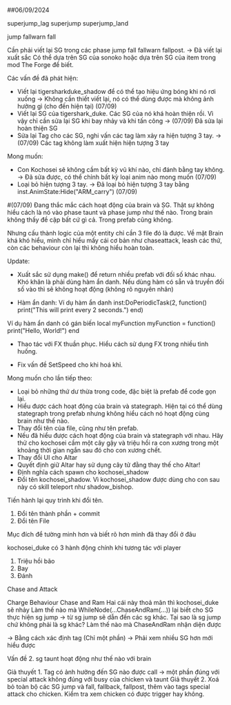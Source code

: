 ##06/09/2024

superjump_lag
superjump
superjump_land

jump
fallwarn
fall

Cần phải viết lại SG trong các phase jump fall fallwarn fallpost. -> Đã viết lại xuất sắc
Có thể dựa trên SG của sonoko hoặc dựa trên SG của item trong mod The Forge để biết.

Các vấn đề đã phát hiện:
+ Viết lại tigersharkduke_shadow để có thể tạo hiệu ứng bóng khi nó rơi xuống -> Không cần thiết viết lại, nó có thể dùng được mà không ảnh hưởng gì (cho đến hiện tại) (07/09)
+ Viết lại SG của tigershark_duke. Các SG của nó khá hoàn thiện rồi. Vì vậy chỉ cần sửa lại SG khi bay nhảy và khi tấn công -> (07/09) Đã sửa lại hoàn thiện SG
+ Sửa lại Tag cho các SG, nghi vấn các tag làm xảy ra hiện tượng 3 tay. -> (07/09) Các tag không làm xuất hiện hiện tượng 3 tay

Mong muốn: 
+ Con Kochosei sẽ không cầm bất kỳ vũ khí nào, chỉ đánh bằng tay không. -> Đã sửa được, có thể chỉnh bất kỳ loại anim nào mong muốn (07/09)
+ Loại bỏ hiện tượng 3 tay. -> Đã loại bỏ hiện tượng 3 tay bằng inst.AnimState:Hide("ARM_carry") (07/09)



#(07/09)
Đang thắc mắc cách hoạt động của brain và SG. Thật sự không hiểu cách là nó vào phase taunt và phase jump như thế nào. Trong brain không thấy đề cập bất cứ gì cả. Trong prefab cũng không.

Nhưng cấu thành logic của một entity chỉ cần 3 file đó là được. Về mặt Brain khá khó hiểu, mình chỉ hiểu mấy cái cơ bản như chaseattack, leash các thứ, còn các behaviour còn lại thì không hiểu hoàn toàn.

Update:
+ Xuất sắc sử dụng make() để return nhiều prefab với đối số khác nhau. Khó khăn là phải dùng hàm ẩn danh. Nếu dùng hàm có sẵn và truyền đối số vào thì sẽ không hoạt động (không rõ nguyên nhân)

+ Hàm ẩn danh:
Ví dụ hàm ẩn danh
inst:DoPeriodicTask(2, function()
    print("This will print every 2 seconds.")
end)

Ví dụ hàm ẩn danh có gán biến
local myFunction
myFunction = function()
    print("Hello, World!")
end

+ Thao tác với FX thuần phục. Hiểu cách sử dụng FX trong nhiều tình huống.

+ Fix vấn đề SetSpeed cho khi hoá khỉ.


Mong muốn cho lần tiếp theo:
+ Loại bỏ những thứ dư thừa trong code, đặc biệt là prefab để code gọn lại.
+ Hiểu được cách hoạt động của brain và stategraph. Hiện tại có thể dùng stategraph trong prefab nhưng không hiểu cách nó hoạt động cùng brain như thế nào.
+ Thay đổi tên của file, cũng như tên prefab.
+ Nếu đã hiểu được cách hoạt động của brain và stategraph với nhau. Hãy thử cho kochosei cầm một cây gậy và triệu hồi ra con xương trong một khoảng thời gian ngắn sau đó cho con xương chết.
+ Thay đổi UI cho Altar
+ Quyết định giữ Altar hay sử dụng cây tử đằng thay thế cho Altar!
+ Định nghĩa cách spawn cho kochosei_shadow
+ Đổi tên kochosei_shadow. Vì kochosei_shadow được dùng cho con sau này có skill teleport như shadow_bishop.



Tiến hành lại quy trình khi đổi tên.
1. Đổi tên thành phần + commit
2. Đổi tên File

Mục đích để tường minh hơn và biết rõ hơn mình đã thay đổi ở đâu

kochosei_duke có 3 hành động chính khi tương tác với player
1. Triệu hồi bão
2. Bay
3. Đánh


Chase and Attack

Charge Behaviour <Success>
Chase and Ram   <Success>
Hai cái này thoả mãn thì kochosei_duke sẽ nhảy
Làm thế nào mà WhileNode(...ChaseAndRam(...)) lại biết cho SG thực hiện sg jump -> từ sg jump sẽ dẫn đến các sg khác. Tại sao là sg jump chứ không phải là sg khác? Làm thế nào mà ChaseAndRam nhận diện được

-> Bằng cách xác định tag (Chỉ một phần) -> Phải xem nhiều SG hơn mới hiểu được

Vấn đề 2. sg taunt hoạt động như thế nào với brain

Giả thuyết 1. Tag có ảnh hưởng đến SG nào được call -> một phần đúng với special attack không đúng với busy của chicken và taunt
Giả thuyết 2. Xoá bỏ toàn bộ các SG jump và fall, fallback, fallpost, thêm vào tags special attack cho chicken. Kiểm tra xem chicken có được trigger hay không.